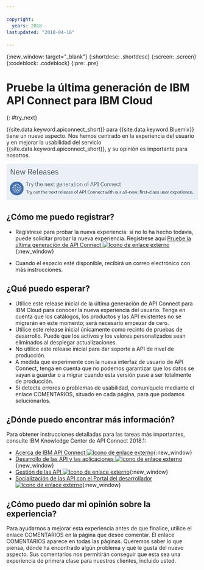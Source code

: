 ```yaml
---

copyright:
  years: 2018
lastupdated: "2018-04-16"

---
```



{:new_window: target="_blank"}
{:shortdesc: .shortdesc}
{:screen: .screen}
{:codeblock: .codeblock}
{:pre: .pre}

# Pruebe la última generación de IBM API Connect para IBM Cloud
{: #try_next}

{{site.data.keyword.apiconnect_short}} para {{site.data.keyword.Bluemix}} tiene un nuevo aspecto. Nos hemos centrado en la experiencia del usuario y en mejorar la usabilidad del servicio {{site.data.keyword.apiconnect_short}}, y su opinión es importante para nosotros.

<img src="images/new_version.png" alt="banner con el gráfico de la última generación de API Connect"/>

## ¿Cómo me puedo registrar?

* Regístrese para probar la nueva experiencia: si no lo ha hecho todavía, puede solicitar probar la nueva experiencia. Regístrese aquí [Pruebe la última generación de API Connect ![Icono de enlace externo](../../icons/launch-glyph.svg "Icono de enlace externo")](https://console.bluemix.net/apis/overview){:new_window}

* Cuando el espacio esté disponible, recibirá un correo electrónico con más instrucciones.

## ¿Qué puedo esperar?

* Utilice este release inicial de la última generación de API Connect para IBM Cloud para conocer la nueva experiencia del usuario. Tenga en cuenta que los catálogos, los productos y las API existentes no se migrarán en este momento; será necesario empezar de cero.
* Utilice este release inicial únicamente como recinto de pruebas de desarrollo. Puede que los activos y los valores personalizados sean eliminados al desplegar actualizaciones.
* No utilice este release inicial para dar soporte a API de nivel de producción. 
* A medida que experimente con la nueva interfaz de usuario de API Connect, tenga en cuenta que no podemos garantizar que los datos se vayan a guardar o a migrar cuando esta versión pase a ser totalmente de producción.
* Si detecta errores o problemas de usabilidad, comuníquelo mediante el enlace COMENTARIOS, situado en cada página, para que podamos solucionarlos.

## ¿Dónde puedo encontrar más información?

Para obtener instrucciones detalladas para las tareas más importantes, consulte IBM Knowledge Center de API Connect 2018.1:
* [Acerca de IBM API Connect ![Icono de enlace externo](../../icons/launch-glyph.svg "Icono de enlace externo")](https://www.ibm.com/support/knowledgecenter/SSMNED_2018/com.ibm.apic.overview.doc/api_management_overview.html){:new_window}
* [Desarrollo de las API y las aplicaciones ![Icono de enlace externo](../../icons/launch-glyph.svg "Icono de enlace externo")](https://www.ibm.com/support/knowledgecenter/SSMNED_2018/com.ibm.apic.toolkit.doc/capim_cli_overview.html){:new_window}
* [Gestión de las API ![Icono de enlace externo](../../icons/launch-glyph.svg "Icono de enlace externo")](https://www.ibm.com/support/knowledgecenter/SSMNED_2018/com.ibm.apic.apionprem.doc/APIonPrem_gettingstarted.html){:new_window}
* [Socialización de las API con el Portal del desarrollador ![Icono de enlace externo](../../icons/launch-glyph.svg "Icono de enlace externo")](https://www.ibm.com/support/knowledgecenter/SSMNED_2018/com.ibm.apic.devportal.doc/discover_apis_landing_page.html){:new_window}


## ¿Cómo puedo dar mi opinión sobre la experiencia?

Para ayudarnos a mejorar esta experiencia antes de que finalice, utilice el enlace COMENTARIOS en la página que desee comentar. El enlace COMENTARIOS aparece en todas las páginas. Queremos saber lo que piensa, dónde ha encontrado algún problema y qué le gusta del nuevo aspecto. Sus comentarios nos permitirán conseguir que esta sea una experiencia de primera clase para nuestros clientes, incluido usted.

